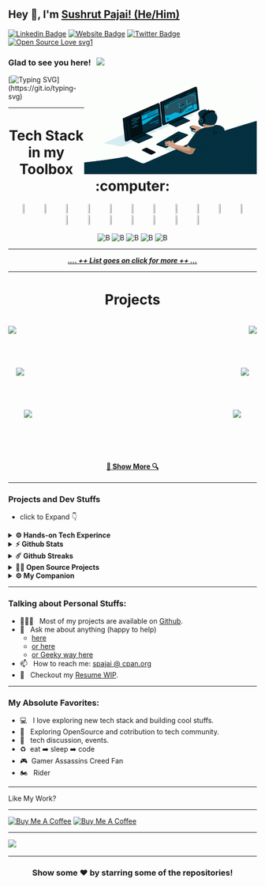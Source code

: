 ## Hey 👋, I'm [Sushrut Pajai! (He/Him)](https://github.com/)
[![Linkedin Badge](https://img.shields.io/badge/-LinkedIn-0e76a8?style=flat-square&logo=Linkedin&logoColor=white)](https://linkedin.com/in/spajai)
[![Website Badge](https://img.shields.io/badge/Website-3b5998?style=flat-square&logo=google-chrome&logoColor=white)](https://spajai.github.io/)
[![Twitter Badge](https://img.shields.io/badge/-Twitter-00acee?style=flat-square&logo=Twitter&logoColor=white)](https://twitter.com/sushrutpajai)
[![Open Source Love svg1](https://badges.frapsoft.com/os/v1/open-source.svg?v=103)](https://github.com/ellerbrock/open-source-badges/)

### Glad to see you here! &nbsp; ![](https://visitor-badge.glitch.me/badge?page_id=spajai.spajai&style=flat-square&color=0088cc)

<img align="right" height="200" width="350" alt="" src="https://raw.githubusercontent.com/spajai/ask-me-anything/master/static/coder.gif" />

[![Typing SVG](https://readme-typing-svg.herokuapp.com?font=Courgette&size=15&duration=1500&pause=200&multiline=true&width=470&height=200&lines=I'm+a+Computer+Science+%F0%9F%8E%93+graduate+and+Tech+geek.+%E2%9C%94%EF%B8%8F;A+hardcore+passionate+Software+Developer+by+profession.+%E2%9C%94%EF%B8%8F;Who+loves+to+solve+problems+by+code.+%E2%9C%94%EF%B8%8F;A+keen%2Cpassionate+and+quick+learner+%26+eager+to+learn+always.%E2%9C%94%EF%B8%8F;Building+Highly+scalable+Microservices.%E2%9C%94%EF%B8%8F;Helping+Business+scale+up+on+Technical+horizon.+%E2%9C%94%EF%B8%8F;For+bread+and+butter+%F0%9F%A4%93.)](https://git.io/typing-svg)

*******

<div align="center">
  <h1>Tech Stack in my Toolbox :computer: </h1>

<img src="https://cdn.jsdelivr.net/gh/devicons/devicon/icons/perl/perl-original.svg" width="8%" height="5%"/>
<img src="https://cdn.jsdelivr.net/gh/devicons/devicon/icons/go/go-original-wordmark.svg" width="8%" height="5%" />
<img src="https://cdn.jsdelivr.net/gh/devicons/devicon/icons/python/python-original.svg" width="8%" height="5%"/>
<img src="https://cdn.jsdelivr.net/gh/devicons/devicon/icons/go/go-original.svg" width="8%" height="5%"/>
<img src="https://cdn.jsdelivr.net/gh/devicons/devicon/icons/postgresql/postgresql-original-wordmark.svg" width="8%" height="5%"/>
<img src="https://cdn.jsdelivr.net/gh/devicons/devicon/icons/redis/redis-original-wordmark.svg" width="8%" height="5%"/>
<img src="https://grpc.io/img/logos/grpc-logo.png" width="8%" height="5%"/>

<img src="https://cdn.jsdelivr.net/gh/devicons/devicon/icons/amazonwebservices/amazonwebservices-original.svg" width="8%" height="5%"/>
<img src="https://cdn.jsdelivr.net/gh/devicons/devicon/icons/oracle/oracle-original.svg" width="8%" height="5%"/>
<img src="https://cdn.jsdelivr.net/gh/devicons/devicon/icons/bash/bash-original.svg" width="8%" height="5%"/>
<img src="https://cdn.jsdelivr.net/gh/devicons/devicon/icons/mysql/mysql-original-wordmark.svg" width="8%" height="5%"/>
<img src="https://cdn.jsdelivr.net/gh/devicons/devicon/icons/sqlite/sqlite-original-wordmark.svg" width="8%" height="5%"/>
<img src="https://cdn.jsdelivr.net/gh/devicons/devicon/icons/mongodb/mongodb-original-wordmark.svg" width="8%" height="5%"/>
<img src="https://cdn.jsdelivr.net/gh/devicons/devicon/icons/docker/docker-original.svg" width="8%" height="5%"/>
<img src="https://cdn.jsdelivr.net/gh/devicons/devicon/icons/raspberrypi/raspberrypi-original.svg" width="8%" height="5%"/>
<img src="https://cdn.jsdelivr.net/gh/devicons/devicon/icons/linux/linux-original.svg" width="8%" height="5%"/>
<img src="https://cdn.jsdelivr.net/gh/devicons/devicon/icons/windows8/windows8-original.svg" width="8%" height="5%"/>
<img src="https://cdn.jsdelivr.net/gh/devicons/devicon/icons/vscode/vscode-original.svg" width="8%" height="5%"/>

![B](https://icongr.am/devicon/html5-original.svg?size=55&color=563d7c)
![B](https://icongr.am/devicon/bootstrap-plain.svg?size=55&color=563d7c)
![B](https://icongr.am/devicon/javascript-original.svg?size=55&color=563d7c)
![B](https://icongr.am/devicon/git-original.svg?size=55&color=563d7c)
![B](https://icongr.am/octicons/mark-github.svg?size=55&color=949494)

*******
<i><b>[.... ++ List goes on click for more ++ ...](#projects-and-dev-stuffs)</b></i>
</div>

*******

<div align="center">
   <h1>Projects </h1>
<br>
    <div width="100%" align="center">
    <a align="left" href="https://github.com/spajai/Ocr-OcrSpace" title="Ocr-OcrSpace"><img align="left" height="115" src="https://github-readme-stats.vercel.app/api/pin/?username=spajai&repo=Ocr-OcrSpace&theme=react&border_color=61dafb&border_radius=10"></a><a align="right" href="https://github.com/spajai/Catalyst-Plugin-Session-Store-Redis-Fast" title="Catalyst Session Plugin Redis"><img align="right" height="115" src="https://github-readme-stats.vercel.app/api/pin/?username=spajai&repo=Catalyst-Plugin-Session-Store-Redis-Fast&theme=react&border_color=61dafb&border_radius=10"></a>
    </div>
    <br/><br/><br/><br/><br/>
    <div width="100%" align="center">
    <a align="left" href="https://github.com/spajai/ocr-image-to-text" title="ocr-image-to-text"><img align="left" height="115" src="https://github-readme-stats.vercel.app/api/pin/?username=spajai&repo=ocr-image-to-text&theme=react&border_color=61dafb&border_radius=10"></a>
    <a align="right" href="https://github.com/spajai/web-based-employee-management" title="mini  web-based-employee-management"><img align="right" height="115" src="https://github-readme-stats.vercel.app/api/pin/?username=spajai&repo=web-based-employee-management&theme=react&border_color=61dafb&border_radius=10"></a>
    </div>
    <br/><br/><br/><br/><br/>
    <div width="100%" align="center">
    <a align="left" href="https://github.com/spajai/ToDo" title="Open Source API based ToDo"><img align="left" height="115" src="https://github-readme-stats.vercel.app/api/pin/?username=spajai&repo=ToDo&theme=react&border_color=61dafb&border_radius=10"></a>
    <a align="right" href="https://github.com/spajai/Perl-Assignment-Solution" title="Perl Assignment Solution"><img align="right" height="115" src="https://github-readme-stats.vercel.app/api/pin/?username=spajai&repo=Perl-Assignment-Solution&theme=react&border_color=61dafb&border_radius=10"></a>
    </div>
    <br/><br/><br/><br/><br/>
    <h4 align="center">
    <a href="https://github.com/spajai?tab=repositories" title="Show Repositories">🔎 Show More 🔍</a>
    </h4>

</div>

*******

### Projects and Dev Stuffs
- click to Expand 👇

<details>	
  <br />
  <summary><b>⚙️ Hands-on Tech Experince </b></summary>
  	<ul>
  	    <li><pre>

Python | Golang | Perl  | OpenSource | Backend Developer

📢 Frameworks:- ( 🐫 🐪 ) 📢
        ✔️ Perl framework like DANCER 1/2 🐪
        ✔️ Perl Catalyst  🐪
        ✔️ Perl Mojolicious 🐪
        ✔️ Mod Perl 🐪
        ✔️ CGI  🐪
        ✔️ Plack, PSGI 🐪
        ✔️ DBIx, Moose 🐪
        ✔️ CPAN Modules 🐪
        ✔️ Flask 
        ✔️ Gin

📢 Technologies / Platform / OpenSource 📢
           ✔️ Golang | Python | Perl 🐫
           ✔️ Bash Script | Linux | Unix | Oracle | Bootstrap | Apache 
           ✔️ JavaScript | Shell Script |  Vb Script 
           ✔️ RESTFUL | SOAP | AJAX | JSON | XML | gRPC
           ✔️ VmWare | Unit Test | Redis | Elastic Search |  ELK stack
           ✔️ RabbitMq | Cron Scheduling | Text Parsing | CPAN
           ✔️ Github | SVN | Perforce
           ✔️ BootStrap | PHP | NodeJs

📢 Platforms 📢
           ✔️ Linux 🐧
           ✔️ Windows 💠
           ✔️ Mac os X
           ✔️ AWS
           ✔️ Azure 
           ✔️ RaspberryPi 3/4 🥧
           ✔️ Docker 🐳

📢 OpenSource Projects  📢
           ✔️ Freeside
           ✔️ OTRS 6, OTRS 5 
           ✔️ Also has hands-on experience on technologies like Template Toolkit, HTML Template and many more

📢 Areas of Expertise  📢
          ✔️ Perl Infrastructures 🐫 🐪
          ✔️ Web Application  🌐
          ✔️ Platform Optimization 🛠
          ✔️ Platform Integration  🔧
          ✔️ Web scrapping         🧹
          ✔️ Automation  🤖
          ✔️ Architectural design  💯 ♻️
          ✔️ OCR ( Image / PDF ) to Text
          ✔️ Unit / Integration Test 🩺
          ✔️ ETL infrastructure   💯 
          ✔️ DataMining Infrastructure 💯 
          ✔️ 📈 Analytics Dashboard 📈
          ✔️ Fullstack  Development 🌐
          ✔️ Backend Expert ✔️
          ✔️ Highly Scalable REST / SOAP API  📏
          ✔️ Complex algorithm / Data structures ✅
          ✔️ Data Engineering 📈

📢 DataBase 📢
        ✔️ MySQL 🐬
        ✔️ Oracle
        ✔️ MongoDB
        ✔️ Postgres 🐘
        ✔️ SQLite
        ✔️ MariaDB
        ✔️ InFlux

📢 Domains worked on 📢
        ✔️ Healthcare (USA)  💊
        ✔️ Translation & Interpretation 📑
        ✔️ Analytics 📈
        ✔️ Payment and Finance 💸
        ✔️ Telecom 📠
        ✔️ RealEstate 🏘
        ✔️ SAS  💿
</pre>
</li>
	</ul>	
</details>
<details>	
  <summary><b>⚡ Github Stats</b></summary>

  <br />
  <img height="180em" src="https://github-readme-stats.vercel.app/api?username=spajai&show_icons=true&hide_border=true&&count_private=true&include_all_commits=true&theme=synthwave" />
  <img height="180em" src="https://github-readme-stats.vercel.app/api/top-langs/?username=spajai&exclude_repo=KNN-Image-Classification&show_icons=true&hide_border=true&layout=compact&langs_count=8&theme=dark"/>
</details>

<details>	
  <summary><b>☄️ Github Streaks</b></summary>

  <br />
  <img height="180em" src="https://github-readme-streak-stats.herokuapp.com/?user=spajai&hide_border=true&theme=dark" />
</details>

<details>
  <summary><b>🧑‍🚀 Open Source Projects</b></summary>

  <br />
  <table>
    <thead align="center">
      <tr border: none;>
        <td><b>💻 Projects</b></td>
        <td><b>🌟 Stars</b></td>
        <td><b>🍴 Forks</b></td>
        <td><b>🐛 Issues</b></td>
        <td><b>🔔 Pull Requests</b></td>
        <td><b>👨‍💻 Language</b></td>
      </tr>
    </thead>
    <tbody>
      <tr>
	      <td><a href="https://github.com/spajai/Ocr-OcrSpace"><b>🚀 Ocr-OcrSpace</b></a></td>
        <td><img alt="Stars" src="https://img.shields.io/github/stars/spajai/Ocr-OcrSpace?style=flat-square&labelColor=343b41"/></td>
        <td><img alt="Forks" src="https://img.shields.io/github/forks/spajai/Ocr-OcrSpace?style=flat-square&labelColor=343b41"/></td>
        <td><img alt="Issues" src="https://img.shields.io/github/issues/spajai/Ocr-OcrSpace?style=flat-square"/></td>
        <td><img alt="Pull Requests" src="https://img.shields.io/github/issues-pr/spajai/Ocr-OcrSpace?style=flat-square"/></td>
        <td><img alt="Language" src="https://img.shields.io/github/languages/top/spajai/Ocr-OcrSpace?style=flat-square"/></td>
      </tr>
      <tr>
	      <td><a href="https://github.com/spajai/Catalyst-Plugin-Session-Store-Redis-Fast"><b> Catalyst-Plugin-Session-Store-Redis-Fast</b></a></td>
        <td><img alt="Stars" src="https://img.shields.io/github/stars/spajai/Catalyst-Plugin-Session-Store-Redis-Fast?style=flat-square&labelColor=343b41"/></td>
        <td><img alt="Forks" src="https://img.shields.io/github/forks/spajai/Catalyst-Plugin-Session-Store-Redis-Fast?style=flat-square&labelColor=343b41"/></td>
        <td><img alt="Issues" src="https://img.shields.io/github/issues/spajai/Catalyst-Plugin-Session-Store-Redis-Fast?style=flat-square"/></td>
        <td><img alt="Pull Requests" src="https://img.shields.io/github/issues-pr/spajai/Catalyst-Plugin-Session-Store-Redis-Fast?style=flat-square"/></td>
        <td><img alt="Language" src="https://img.shields.io/github/languages/top/spajai/Catalyst-Plugin-Session-Store-Redis-Fast?label=javascript&style=flat-square"/></td>
      </tr>
      <tr>
	      <td><a href="https://github.com/spajai/developer-dashboard-for-jira"><b>👨🏻‍💻 developer-dashboard-for-jira</b></a></td>
        <td><img alt="Stars" src="https://img.shields.io/github/stars/spajai/developer-dashboard-for-jira?style=flat-square&labelColor=343b41"/></td>
        <td><img alt="Forks" src="https://img.shields.io/github/forks/spajai/developer-dashboard-for-jira?style=flat-square&labelColor=343b41"/></td>
        <td><img alt="Issues" src="https://img.shields.io/github/issues/spajai/developer-dashboard-for-jira?style=flat-square"/></td>
        <td><img alt="Pull Requests" src="https://img.shields.io/github/issues-pr/spajai/developer-dashboard-for-jira?style=flat-square"/></td>
        <td><img alt="Language" src="https://img.shields.io/github/languages/top/spajai/developer-dashboard-for-jira?style=flat-square"/></td> 
      </tr>
      <tr>
	      <td><a href="https://github.com/spajai/ToDo"><b>ToDo</b></a></td>
        <td><img alt="Stars" src="https://img.shields.io/github/stars/spajai/ToDo?style=flat-square&labelColor=343b41"/></td>
        <td><img alt="Forks" src="https://img.shields.io/github/forks/spajai/ToDo?style=flat-square&labelColor=343b41"/></td>
        <td><img alt="Issues" src="https://img.shields.io/github/issues/spajai/ToDo?style=flat-square"/></td>
        <td><img alt="Pull Requests" src="https://img.shields.io/github/issues-pr/spajai/ToDo?style=flat-square"/></td>
        <td><img alt="Language" src="https://img.shields.io/badge/markdown-100%25-blue?style=flat-square"/></td> 
      </tr>
    </tbody>
  </table>
  <br />
</details>
 
<details>	
  <br />
  <summary><b>⚙️ My Companion</b></summary>
  	<ul>
  	    <li><b>OS:</b> 
        <ul>
        <li>Ubuntu 18.10/20.04</li>
        <li>Windows 10</li>
        <li>macOS Monterey</li>
      </ul>
	    <li><b>HardWare: </b> 
      <ul>
        <li><i><b>Custom Rig (i9-10900k,64Gb, RTX-3080)</li></b> </i>
        <li><i><b>Lenovo Y50-70 (i7, 16Gb, GTX-860M)</li></b></i> 
        <li><i><b>Mid Gamer (i5,12Gb, GFX 220)</li></b> </i>
        <li><i><b>Low End (i3, 8Gb, GT 210)</li></b> </i>
        <li><i><b>Pi3 (ARM-64, 2Gb)</li></b> </i>
        <li><i><b>Pi4 (ARM-64, 4Gb)</li></b></i>
     </ul>
     </li>
  	    <li><b>Browser: </b> Chromium engine powered Browser</li>
	    <li><b>Terminal: </b>MobaXterm</li>
	    <li><b>Code Editor:</b> VSCode, NotePad++</li>
	    <li><b>To Stay Updated:</b> Dev.to,Linkedin</li>
	    <br />
	⚛️ Checkout My ScreenRC Configrations <a href="https://gist.github.com/spajai/0408b85e59802e2afddb759b3c4ed49c">Here</a>.
	</ul>	
</details>

*******
### Talking about Personal Stuffs:
- 👨🏻‍💻 &nbsp; Most of my projects are available on [Github](https://github.com/spajai).
- 💬 &nbsp; Ask me about anything (happy to help)
  * [here](https://forms.gle/bzRsrh1mwLwtV9mt5)
  * [or here](https://github.com/spajai/ask-me-anything/discussions/1)
  * [or Geeky way here](https://github.com/spajai/ask-me-anything/issues/new?assignees=spajai&labels=help+wanted%2C+question&template=ask-template.md&title=I+have+a+query)
- 📫 &nbsp; How to reach me: [spajai @ cpan.org](mailto:spajai@cpan.org)
- 📝 &nbsp; Checkout my [Resume WIP](https://github.com/spajai/ask-me-anything/blob/master/resume.pdf).
*******

### My Absolute Favorites:
- 💻 &nbsp; I love exploring new tech stack and building cool stuffs.
- 📰 &nbsp; Exploring OpenSource and cotribution to tech community.
- 🍕 &nbsp; tech discussion, events.
- :recycle: &nbsp;eat :arrow_right: sleep :arrow_right: code
- :video_game: &nbsp;Gamer Assassins Creed Fan
- 🏍️  &nbsp; Rider
*******

Like My Work?
*******

<a href="https://www.buymeacoffee.com/spajai" target="_blank"><img src="https://cdn.buymeacoffee.com/buttons/v2/default-yellow.png" alt="Buy Me A Coffee" height="60px" width="217px" ></a>
<a href="https://ko-fi.com/spajai" target="_blank"><img src="https://storage.ko-fi.com/cdn/cup-border.png" alt="Buy Me A Coffee" height="60px" width="70px" ></a>

*******

[![](https://gitwar.herokuapp.com/badge?username=spajai&label=Gitwar%20Profile%20Score&style=for-the-badge&color=0088cc)](https://gitwar.herokuapp.com/)

*******

<div align="center">

### Show some ❤️ by starring some of the repositories!

</div>
